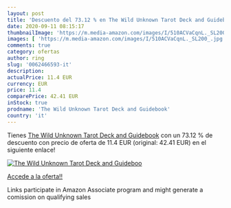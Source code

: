 ```yaml
---
layout: post
title: 'Descuento del 73.12 % en The Wild Unknown Tarot Deck and Guideboo'
date: 2020-09-11 08:15:17
thumbnailImage: 'https://m.media-amazon.com/images/I/510ACVaCqnL._SL200_.jpg'
images: [ 'https://m.media-amazon.com/images/I/510ACVaCqnL._SL200_.jpg' ]
comments: true
category: ofertas
author: ring
slug: '0062466593-it'
description:
actualPrice: 11.4 EUR
currency: EUR
price: 11.4
comparePrice: 42.41 EUR
inStock: true
prodname: 'The Wild Unknown Tarot Deck and Guidebook'
country: 'it'
---
```


Tienes [The Wild Unknown Tarot Deck and Guidebook](https://www.amazon.it/dp/0062466593/?tag=tolees00-21) con un 73.12 % de descuento con precio de oferta de 11.4 EUR (original: 42.41 EUR) en el siguiente enlace!

[![The Wild Unknown Tarot Deck and Guideboo](https://m.media-amazon.com/images/I/510ACVaCqnL._SL200_.jpg)](https://www.amazon.it/dp/0062466593/?tag=tolees00-21)

[Accede a la oferta!!](https://www.amazon.it/dp/0062466593/?tag=tolees00-21)

Links participate in Amazon Associate program and might generate a comission on qualifying sales


